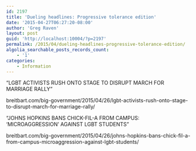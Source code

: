 ```yaml
---
id: 2197
title: 'Dueling headlines: Progressive tolerance edition'
date: '2015-04-27T06:27:20-08:00'
author: 'Greg Raven'
layout: post
guid: 'http://localhost:10004/?p=2197'
permalink: /2015/04/dueling-headlines-progressive-tolerance-edition/
algolia_searchable_posts_records_count:
    - '1'
categories:
    - Information
---
```


“LGBT ACTIVISTS RUSH ONTO STAGE TO DISRUPT MARCH FOR MARRIAGE RALLY”

breitbart.com/big-government/2015/04/26/lgbt-activists-rush-onto-stage-to-disrupt-march-for-marriage-rally/

“JOHNS HOPKINS BANS CHICK-FIL-A FROM CAMPUS: ‘MICROAGGRESSION’ AGAINST LGBT STUDENTS”

breitbart.com/big-government/2015/04/26/johns-hopkins-bans-chick-fil-a-from-campus-microaggression-against-lgbt-students/